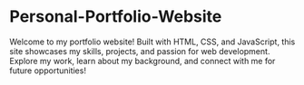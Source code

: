 # Personal-Portfolio-Website
Welcome to my portfolio website! Built with HTML, CSS, and JavaScript, this site showcases my skills, projects, and passion for web development. Explore my work, learn about my background, and connect with me for future opportunities!
